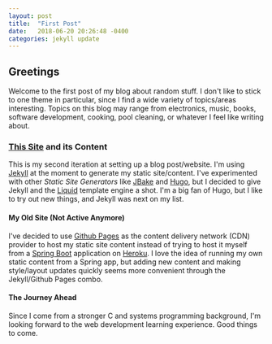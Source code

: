 ```yaml
---
layout: post
title:  "First Post"
date:   2018-06-20 20:26:48 -0400
categories: jekyll update
---
```


## Greetings

Welcome to the first post of my blog about random stuff. I don't like to stick to one
theme in particular, since I find a wide variety of topics/areas interesting.  Topics on this blog may
range from electronics, music, books, software development, cooking, pool cleaning, or whatever I feel like writing
about.

### [This Site](https://rigzba21.github.io) and its Content

This is my second iteration at setting up a blog post/website. I'm using [Jekyll](https://jekyllrb.com/) at the moment to generate my static site/content. I've experimented with other _Static Site Generators_ like [JBake](https://jbake.org/)
and [Hugo](https://gohugo.io/), but I decided to give Jekyll and the [Liquid](https://shopify.github.io/liquid/) template engine a shot.  I'm a big fan of Hugo, but I like to try out new things, and Jekyll was next on my list.  

#### My Old Site (Not Active Anymore)  

I've decided to use [Github Pages](https://pages.github.com/) as the content delivery network (CDN) provider to host
my static site content instead of trying to host it myself from a [Spring Boot](https://spring.io/projects/spring-boot) application on [Heroku](https://heroku.com). I love the idea of running my own static content from a Spring app, but adding new content and making style/layout updates quickly seems more convenient through the Jekyll/Github Pages combo.

#### The Journey Ahead

Since I come from a stronger C and systems programming background, I'm looking forward
to the web development learning experience. Good things to come.
